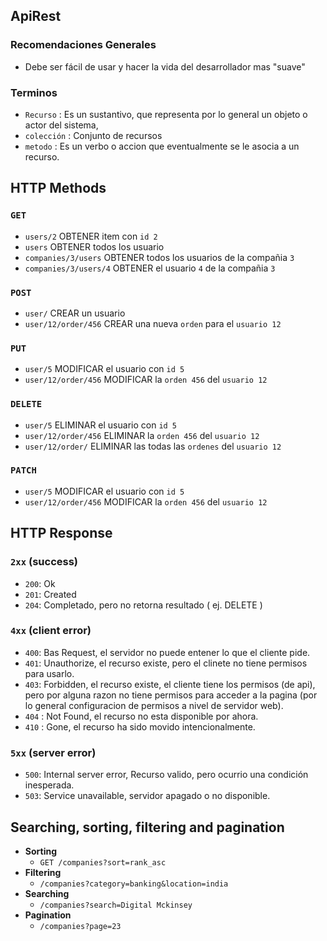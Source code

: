 ## ApiRest

### Recomendaciones Generales
- Debe ser fácil de usar y hacer la vida del desarrollador mas "suave"

### Terminos
- `Recurso` : Es un sustantivo, que representa por lo general un objeto o actor del sistema,
- `colección` : Conjunto de recursos
- `metodo` : Es un verbo o accion que eventualmente se le asocia a un recurso.

## HTTP Methods 

### `GET`
- `users/2` OBTENER item con `id 2`
- `users` OBTENER todos los usuario
- `companies/3/users` OBTENER todos los usuarios de la compañia `3`
- `companies/3/users/4` OBTENER el usuario `4` de la compañia `3`

### `POST`
- `user/` CREAR un usuario
- `user/12/order/456` CREAR una nueva `orden` para el `usuario 12`

### `PUT`
- `user/5` MODIFICAR el usuario con `id 5`
- `user/12/order/456` MODIFICAR la `orden 456` del `usuario 12`

### `DELETE`
- `user/5` ELIMINAR el usuario con `id 5`
- `user/12/order/456` ELIMINAR la `orden 456` del `usuario 12`
- `user/12/order/` ELIMINAR las todas las `ordenes` del `usuario 12`

### `PATCH`
- `user/5` MODIFICAR el usuario con `id 5`
- `user/12/order/456` MODIFICAR la `orden 456` del `usuario 12`

## HTTP Response

### `2xx` (success)

- `200`: Ok
- `201`: Created
- `204`: Completado, pero no retorna resultado ( ej. DELETE )

### `4xx` (client error)

- `400`: Bas Request, el servidor no puede entener lo que el cliente pide.
- `401`: Unauthorize, el recurso existe, pero el clinete no tiene permisos para usarlo.
- `403`: Forbidden, el recurso existe, el cliente tiene los permisos (de api), pero por alguna razon no tiene permisos para acceder a la pagina (por lo general configuracion de permisos a nivel de servidor web).
- `404` : Not Found, el recurso no esta disponible por ahora.
- `410` : Gone, el recurso ha sido movido intencionalmente.

### `5xx` (server error)

- `500`: Internal server error, Recurso valido, pero ocurrio una condición inesperada.
- `503`: Service unavailable, servidor apagado o no disponible.

## Searching, sorting, filtering and pagination

- **Sorting**
  - `GET /companies?sort=rank_asc` 
- **Filtering**
  - `/companies?category=banking&location=india`
- **Searching**
  - `/companies?search=Digital Mckinsey`
- **Pagination**
  - `/companies?page=23`

